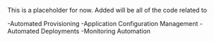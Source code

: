 This is a placeholder for now. Added will be all of the code related to

-Automated Provisioning
-Application Configuration Management
-Automated Deployments
-Monitoring Automation
